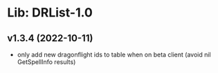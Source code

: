 # Lib: DRList-1.0

## v1.3.4 (2022-10-11)
 

- only add new dragonflight ids to table when on beta client (avoid nil GetSpellInfo results)  
